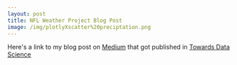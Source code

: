 ```yaml
---
layout: post
title: NFL Weather Project Blog Post
image: /img/plotlyXscatter%20preciptation.png
---
```


Here's a link to my blog post on [Medium](https://medium.com/@jmancuso82/football-weather-diving-into-the-effects-of-weather-on-nfl-qb-performance-f0edb420623d) that got published in [Towards Data Science](https://towardsdatascience.com/)
